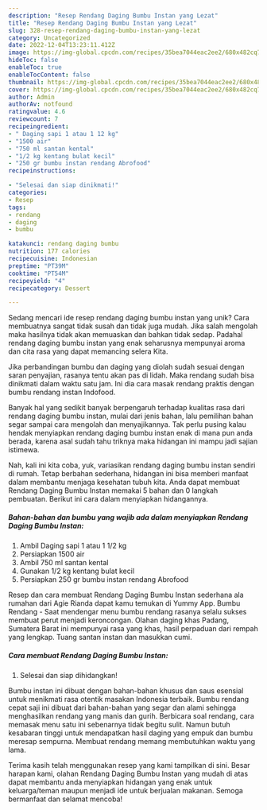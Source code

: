 ```yaml
---
description: "Resep Rendang Daging Bumbu Instan yang Lezat"
title: "Resep Rendang Daging Bumbu Instan yang Lezat"
slug: 328-resep-rendang-daging-bumbu-instan-yang-lezat
category: Uncategorized
date: 2022-12-04T13:23:11.412Z
image: https://img-global.cpcdn.com/recipes/35bea7044eac2ee2/680x482cq70/rendang-daging-bumbu-instan-foto-resep-utama.jpg
hideToc: false
enableToc: true
enableTocContent: false
thumbnail: https://img-global.cpcdn.com/recipes/35bea7044eac2ee2/680x482cq70/rendang-daging-bumbu-instan-foto-resep-utama.jpg
cover: https://img-global.cpcdn.com/recipes/35bea7044eac2ee2/680x482cq70/rendang-daging-bumbu-instan-foto-resep-utama.jpg
author: Admin
authorAv: notfound
ratingvalue: 4.6
reviewcount: 7
recipeingredient:
- " Daging sapi 1 atau 1 12 kg"
- "1500 air"
- "750 ml santan kental"
- "1/2 kg kentang bulat kecil"
- "250 gr bumbu instan rendang Abrofood"
recipeinstructions:

- "Selesai dan siap dinikmati!"
categories:
- Resep
tags:
- rendang
- daging
- bumbu

katakunci: rendang daging bumbu 
nutrition: 177 calories
recipecuisine: Indonesian
preptime: "PT39M"
cooktime: "PT54M"
recipeyield: "4"
recipecategory: Dessert

---
```





Sedang mencari ide resep rendang daging bumbu instan yang unik? Cara membuatnya sangat tidak susah dan tidak juga mudah. Jika salah mengolah maka hasilnya tidak akan memuaskan dan bahkan tidak sedap. Padahal rendang daging bumbu instan yang enak seharusnya mempunyai aroma dan cita rasa yang dapat memancing selera Kita.





Jika perbandingan bumbu dan daging yang diolah sudah sesuai dengan saran penyajian, rasanya tentu akan pas di lidah. Maka rendang sudah bisa dinikmati dalam waktu satu jam. Ini dia cara masak rendang praktis dengan bumbu rendang instan Indofood.

Banyak hal yang sedikit banyak berpengaruh terhadap kualitas rasa dari rendang daging bumbu instan, mulai dari jenis bahan, lalu pemilihan bahan segar sampai cara mengolah dan menyajikannya. Tak perlu pusing kalau hendak menyiapkan rendang daging bumbu instan enak di mana pun anda berada, karena asal sudah tahu triknya maka hidangan ini mampu jadi sajian istimewa.






Nah, kali ini kita coba, yuk, variasikan rendang daging bumbu instan sendiri di rumah. Tetap berbahan sederhana, hidangan ini bisa memberi manfaat dalam membantu menjaga kesehatan tubuh kita. Anda dapat membuat Rendang Daging Bumbu Instan memakai 5 bahan dan 0 langkah pembuatan. Berikut ini cara dalam menyiapkan hidangannya.

<!--inarticleads1-->

##### Bahan-bahan dan bumbu yang wajib ada dalam menyiapkan Rendang Daging Bumbu Instan:

1. Ambil  Daging sapi 1 atau 1 1/2 kg
1. Persiapkan 1500 air
1. Ambil 750 ml santan kental
1. Gunakan 1/2 kg kentang bulat kecil
1. Persiapkan 250 gr bumbu instan rendang Abrofood


Resep dan cara membuat Rendang Daging Bumbu Instan sederhana ala rumahan dari Agie Rianda dapat kamu temukan di Yummy App. Bumbu Rendang - Saat mendengar menu bumbu rendang rasanya selalu sukses membuat perut menjadi keroncongan. Olahan daging khas Padang, Sumatera Barat ini mempunyai rasa yang khas, hasil perpaduan dari rempah yang lengkap. Tuang santan instan dan masukkan cumi. 

<!--inarticleads2-->

##### Cara membuat Rendang Daging Bumbu Instan:


1. Selesai dan siap dihidangkan!

Bumbu instan ini dibuat dengan bahan-bahan khusus dan saus esensial untuk menikmati rasa otentik masakan Indonesia terbaik. Bumbu rendang cepat saji ini dibuat dari bahan-bahan yang segar dan alami sehingga menghasilkan rendang yang manis dan gurih. Berbicara soal rendang, cara memasak menu satu ini sebenarnya tidak begitu sulit. Namun butuh kesabaran tinggi untuk mendapatkan hasil daging yang empuk dan bumbu meresap sempurna. Membuat rendang memang membutuhkan waktu yang lama. 

Terima kasih telah menggunakan resep yang kami tampilkan di sini. Besar harapan kami, olahan Rendang Daging Bumbu Instan yang mudah di atas dapat membantu anda menyiapkan hidangan yang enak untuk keluarga/teman maupun menjadi ide untuk berjualan makanan. Semoga bermanfaat dan selamat mencoba!
